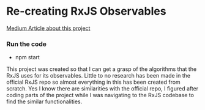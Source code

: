 # Re-creating RxJS Observables

[Medium Article about this project](https://medium.com/@charis.giar/inside-peek-of-rxjs-observables-5832a7547c83)

### Run the code

- npm start

This project was created so that I can get a grasp of the algorithms that the RxJS uses for its observables. Little to no research has been made in the official RxJS repo so almost everything in this has been created from scratch. Yes I know there are similarities with the official repo, I figured after coding parts of the project while I was navigating to the RxJS codebase to find the similar functionalities.
